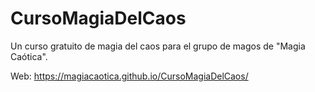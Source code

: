 # CursoMagiaDelCaos
Un curso gratuito de magia del caos para el grupo de magos de "Magia Caótica".

Web: https://magiacaotica.github.io/CursoMagiaDelCaos/
